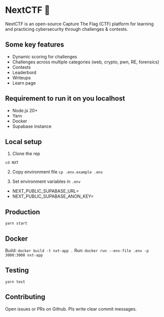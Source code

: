 # NextCTF 🚩

NextCTF is an open-source Capture The Flag (CTF) platform for learning and practicing cybersecurity through challenges & contests.

## Some key features
- Dynamic scoring for challenges
- Challenges across multiple categories (web, crypto, pwn, RE, forensics)
- Contests 
- Leaderbord 
- Writeups
- Learn page

## Requirement to run it on you localhost
- Node.js 20+
- Yarn
- Docker
- Supabase instance

## Local setup
1. Clone the rep
```git clone https://github.com/xndadelin/NXT.git
cd NXT
```

2. Copy environment file
```cp .env.example .env```

3. Set environment variables in `.env`
- NEXT_PUBLIC_SUPABASE_URL=
- NEXT_PUBLIC_SUPABASE_ANON_KEY=

## Production
```yarn build
yarn start
```

## Docker
Build: ```docker build -t nxt-app .```
Run: ```docker run --env-file .env -p 3000:3000 nxt-app```

## Testing
```yarn test```

## Contributing
Open issues or PRs on Github. Pls write clear commit messages.
